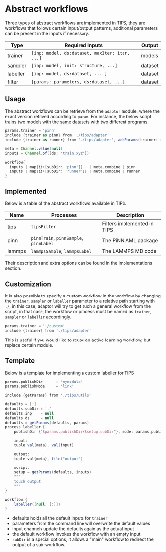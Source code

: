 # Abstract workflows

Three types of abstract workflows are implemented in TIPS, they are workflows
that follows certain input/output patterns, additional parameters can be present
in the inputs if necessary.

| Type     | Required Inputs                                | Output  |
|----------|------------------------------------------------|---------|
| trainer  | `[inp: model, ds:dataset, maxIter: iter, ...]` | models  |
| sampler  | `[inp: model, init: structure, ...]`           | dataset |
| labeller | `[inp: model, ds:dataset, ... ]`               | dataset |
| filter   | `[params: parameters, ds:dataset, ...]`        | dataset |

## Usage

The abstract workflows can be retrieve from the `adaptor` module, where the
exact version retrived according to `param`. For instance, the below script
trains two models with the same datasets with two different programs.

```groovy
params.trainer = 'pinn'
include {trainer as pinn} from './tips/adapter'
include {trainer as runner} from './tips/adapter', addParams(trainer:'runner')

meta = Channel.value(null)
inputs = Channel.of([ds: 'train.xyz'])

workflow{
  inputs | map{it+[subDir: 'pinn']}   | meta.combine | pinn
  inputs | map{it+[subDir: 'runner']} | meta.combine | runner
}
```

## Implemented

Below is a table of the abstract workflows available in TIPS.

| Name   | Processes                              | Description                 |
|--------|----------------------------------------|-----------------------------|
| tips   | `tipsFilter`                           | Filters implemented in TIPS |
| pinn   | `pinnTrain`, `pinnSample`, `pinnLabel` | The PiNN AML package        |
| lammps | `lammpsSample`, `lammpsLabel`          | The LAMMPS MD code          |

Their description and extra options can be found in the implementations section.

## Customization
It is also possible to specify a custom workflow in the workflow by changing the
`trainer`, `sampler` or `labeller` parameter to a relative path starting with
`./`, in this case, adaptor will try to get such a general workflow from the
script, in that case, the workflow or process must be named as `trainer`,
`sampler` or `labeller` accordingly.

```groovy
params.trainer = './custom'
include {trainer} from './tips/adapter'
```

This is useful if you would like to reuse an active learning workflow, but
replace certain module.

## Template
Below is a template for implementing a custom labeller for TIPS

```groovy
params.publishDir      = 'mymodule'
params.publishMode     = 'link'

include {getParams} from './tips/utils'

defaults = [:]
defaults.subDir = '.'
defaults.inp    = null
defaults.ds     = null
defaults = getParams(defaults, params)
process labeller {
    publishDir {"$params.publishDir/$setup.subDir"}, mode: params.publishMode

    input:
    tuple val(meta), val(input)

    output:
    tuple val{meta}, file("output") 

    script:
    setup = getParams(defaults, inputs)
    """
    touch output
    """
}

workflow {
    labeller([null, [:]])
}
```

- defaults holds all the default inputs for `trainer`
- parameters from the command line will overwrite the default values
- input channels update the defaults again as the actual input
- the default workflow invokes the workflow with an empty input
- `subDir` is a special options, it allows a "main" workflow to redirect the
  output of a sub-workflow.
